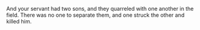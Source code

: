 And your servant had two sons, and they quarreled with one another in the field. There was no one to separate them, and one struck the other and killed him.
